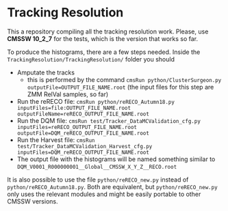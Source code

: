 # Tracking Resolution

This a repository compiling all the tracking resolution work. Please, use **CMSSW 10_2_7** for the tests, which is the version that works so far.

To produce the histograms, there are a few steps needed. Inside the `TrackingResolution/TrackingResolution/` folder you should
  - Amputate the tracks
     - this is performed by the command `cmsRun python/ClusterSurgeon.py outputFile=OUTPUT_FILE_NAME.root` (the input files for this step are ZMM RelVal samples, so far)
  - Run the reRECO file: `cmsRun python/reRECO_Autumn18.py inputFiles=file:OUTPUT_FILE_NAME.root outputFileName=reRECO_OUTPUT_FILE_NAME.root`
  - Run the DQM file: `cmsRun test/Tracker_DataMCValidation_cfg.py inputFiles=reRECO_OUTPUT_FILE_NAME.root outputFile=DQM_reRECO_OUTPUT_FILE_NAME.root`
  - Run the Harvest file: `cmsRun test/Tracker_DataMCValidation_Harvest_cfg.py inputFiles=DQM_reRECO_OUTPUT_FILE_NAME.root`
  - The output file with the histograms will be named something similar to `DQM_V0001_R000000001__Global__CMSSW_X_Y_Z__RECO.root`

It is also possible to use the file `python/reRECO_new.py` instead of `python/reRECO_Autumn18.py`. Both are equivalent, but `python/reRECO_new.py` only uses the relevant modules and might be easily portable to other CMSSW versions.
